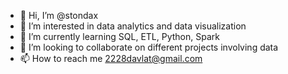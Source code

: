 - 👋 Hi, I’m @stondax
- 👀 I’m interested in data analytics and data visualization
- 🌱 I’m currently learning SQL, ETL, Python, Spark
- 💞️ I’m looking to collaborate on different projects involving data
- 📫 How to reach me 2228davlat@gmail.com

<!---
stondax/stondax is a ✨ special ✨ repository because its `README.md` (this file) appears on your GitHub profile.
You can click the Preview link to take a look at your changes.
--->
